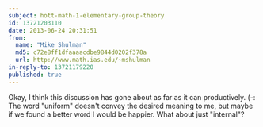 ```yaml
---
subject: hott-math-1-elementary-group-theory
id: 13721203110
date: 2013-06-24 20:31:51
from:
  name: "Mike Shulman"
  md5: c72e8ff1dfaaaacdbe9844d0202f378a
  url: http://www.math.ias.edu/~mshulman
in-reply-to: 13721179220
published: true
---
```

Okay, I think this discussion has gone about as far as it can productively. (-: The word "uniform" doesn't convey the desired meaning to me, but maybe if we found a better word I would be happier. What about just "internal"?
